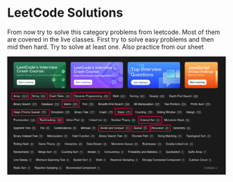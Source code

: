 # LeetCode Solutions

From now try to solve this category problems from leetcode. Most of them are covered in the live classes. First try to solve easy problems and then mid then hard. Try to solve at least one. Also practice from our sheet

![Guideline](../Images/guideline.png)
